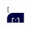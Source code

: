 

<div style="width: 40px; height: 40px; overflow: hidden; float: right">
[<img src="look-up-system.svg" height="40px" class="for-link" style="object-fit: cover; object-position: left;">](xref:Basics.LookUp.Index)
</div>

